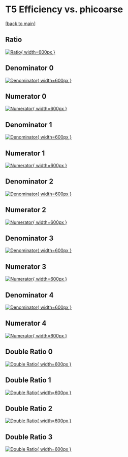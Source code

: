 # T5 Efficiency vs. phicoarse

[[back to main](./)]



## Ratio

[![Ratio](../mtv/var/T5_base_0_-1_eff_phicoarse.png){ width=600px }](../mtv/var/T5_base_0_-1_eff_phicoarse.pdf)

## Denominator 0

[![Denominator](../mtv/den/T5_base_0_-1_eff_phicoarse_den0.png){ width=600px }](../mtv/den/T5_base_0_-1_eff_phicoarse_den0.pdf)

## Numerator 0

[![Numerator](../mtv/num/T5_base_0_-1_eff_phicoarse_num0.png){ width=600px }](../mtv/num/T5_base_0_-1_eff_phicoarse_num0.pdf)

## Denominator 1

[![Denominator](../mtv/den/T5_base_0_-1_eff_phicoarse_den1.png){ width=600px }](../mtv/den/T5_base_0_-1_eff_phicoarse_den1.pdf)

## Numerator 1

[![Numerator](../mtv/num/T5_base_0_-1_eff_phicoarse_num1.png){ width=600px }](../mtv/num/T5_base_0_-1_eff_phicoarse_num1.pdf)

## Denominator 2

[![Denominator](../mtv/den/T5_base_0_-1_eff_phicoarse_den2.png){ width=600px }](../mtv/den/T5_base_0_-1_eff_phicoarse_den2.pdf)

## Numerator 2

[![Numerator](../mtv/num/T5_base_0_-1_eff_phicoarse_num2.png){ width=600px }](../mtv/num/T5_base_0_-1_eff_phicoarse_num2.pdf)

## Denominator 3

[![Denominator](../mtv/den/T5_base_0_-1_eff_phicoarse_den3.png){ width=600px }](../mtv/den/T5_base_0_-1_eff_phicoarse_den3.pdf)

## Numerator 3

[![Numerator](../mtv/num/T5_base_0_-1_eff_phicoarse_num3.png){ width=600px }](../mtv/num/T5_base_0_-1_eff_phicoarse_num3.pdf)

## Denominator 4

[![Denominator](../mtv/den/T5_base_0_-1_eff_phicoarse_den4.png){ width=600px }](../mtv/den/T5_base_0_-1_eff_phicoarse_den4.pdf)

## Numerator 4

[![Numerator](../mtv/num/T5_base_0_-1_eff_phicoarse_num4.png){ width=600px }](../mtv/num/T5_base_0_-1_eff_phicoarse_num4.pdf)

## Double Ratio 0

[![Double Ratio](../mtv/ratio/T5_base_0_-1_eff_phicoarse_ratio0.png){ width=600px }](../mtv/ratio/T5_base_0_-1_eff_phicoarse_ratio0.pdf)

## Double Ratio 1

[![Double Ratio](../mtv/ratio/T5_base_0_-1_eff_phicoarse_ratio1.png){ width=600px }](../mtv/ratio/T5_base_0_-1_eff_phicoarse_ratio1.pdf)

## Double Ratio 2

[![Double Ratio](../mtv/ratio/T5_base_0_-1_eff_phicoarse_ratio2.png){ width=600px }](../mtv/ratio/T5_base_0_-1_eff_phicoarse_ratio2.pdf)

## Double Ratio 3

[![Double Ratio](../mtv/ratio/T5_base_0_-1_eff_phicoarse_ratio3.png){ width=600px }](../mtv/ratio/T5_base_0_-1_eff_phicoarse_ratio3.pdf)

